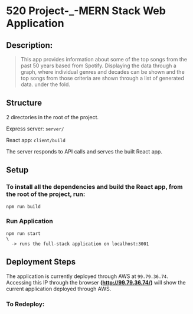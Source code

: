 # 520 Project-_-MERN Stack Web Application
## Description: 
> This app provides information about some of the top songs from the past 50 years based from Spotify. Displaying the data through a graph, where individual genres and decades can be shown and the top songs from those criteria are shown through a list of generated data. under the fold.

## Structure
2 directories in the root of the project.

Express server: `server/`

React app: `client/build`

The server responds to API calls and serves the built React app.

## Setup
### To install all the dependencies and build the React app, from the root of the project, run:

    npm run build

### Run Application

    npm run start 
    \
      -> runs the full-stack application on localhost:3001

## Deployment Steps
The application is currently deployed through AWS at `99.79.36.74`. Accessing this IP through the browser **(http://99.79.36.74/)** will show the current application deployed through AWS.

### To Redeploy:
